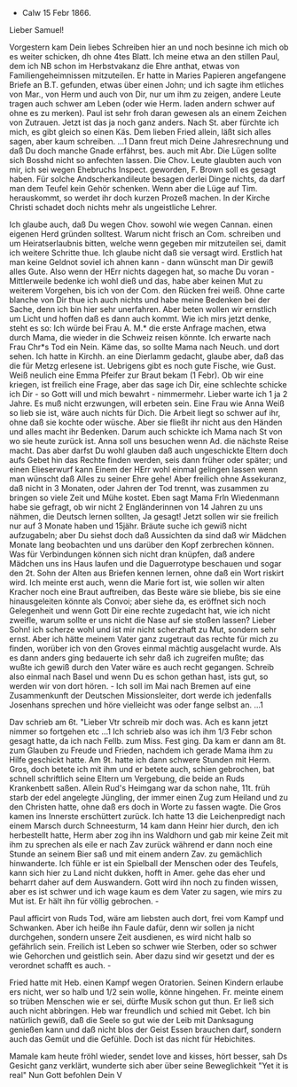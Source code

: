 + Calw 15 Febr 1866.

Lieber Samuel!

Vorgestern kam Dein liebes Schreiben hier an und noch besinne ich mich ob es weiter schicken, dh ohne 4tes Blatt. Ich meine etwa an den stillen Paul, dem ich NB schon im Herbstvakanz die Ehre anthat, etwas von Familiengeheimnissen mitzuteilen. Er hatte in Maries Papieren angefangene Briefe an B.T. gefunden, etwas über einen John; und ich sagte ihm etliches von Mar., von Herm und auch von Dir, nur um ihm zu zeigen, andere Leute tragen auch schwer am Leben (oder wie Herm. laden andern schwer auf ohne es zu merken). Paul ist sehr froh daran gewesen als an einem Zeichen von Zutrauen. Jetzt ist das ja noch ganz anders. Nach St. aber fürchte ich mich, es gibt gleich so einen Käs. Dem lieben Fried allein, läßt sich alles sagen, aber kaum schreiben. ...1 Dann freut mich Deine Jahresrechnung und daß Du doch manche Gnade erfährst, bes. auch mit Abr. Die Lügen sollte sich Bosshd nicht so anfechten lassen. Die Chov. Leute glaubten auch von mir, ich sei wegen Ehebruchs Inspect. geworden, F. Brown soll es gesagt haben. Für solche Andscherkandileute besagen derlei Dinge nichts, da darf man dem Teufel kein Gehör schenken. Wenn aber die Lüge auf Tim. herauskommt, so werdet ihr doch kurzen Prozeß machen. In der Kirche Christi schadet doch nichts mehr als ungeistliche Lehrer.

Ich glaube auch, daß Du wegen Chov. sowohl wie wegen Cannan. einen eigenen Herd gründen solltest. Warum nicht frisch an Com. schreiben und um Heiratserlaubnis bitten, welche wenn gegeben mir mitzuteilen sei, damit ich weitere Schritte thue. Ich glaube nicht daß sie versagt wird. Erstlich hat man keine Geldnot soviel ich ahnen kann - dann wünscht man Dir gewiß alles Gute. Also wenn der HErr nichts dagegen hat, so mache Du voran - Mittlerweile bedenke ich wohl dieß und das, habe aber keinen Mut zu weiterem Vorgehen, bis ich von der Com. den Rücken frei weiß. Ohne carte blanche von Dir thue ich auch nichts und habe meine Bedenken bei der Sache, denn ich bin hier sehr unerfahren. Aber beten wollen wir ernstlich um Licht und hoffen daß es dann auch kommt. Wie ich mirs jetzt denke, steht es so: Ich würde bei Frau A. M.<artin>* die erste Anfrage machen, etwa durch Mama, die wieder in die Schweiz reisen könnte. Ich erwarte nach Frau Chr<isten>*s Tod ein Nein. Käme das, so sollte Mama nach Neuch. und dort sehen. Ich hatte in Kirchh. an eine Dierlamm gedacht, glaube aber, daß das die für Metzg erlesene ist. Uebrigens gibt es noch gute Fische, wie Gust. Weiß neulich eine Emma Pfeifer zur Braut bekam (1 Febr). Ob wir eine kriegen, ist freilich eine Frage, aber das sage ich Dir, eine schlechte schicke ich Dir - so Gott will und mich bewahrt - nimmermehr. Lieber warte ich 1 ja 2 Jahre. Es muß nicht erzwungen, will erbeten sein. Eine Frau wie Anna Weiß so lieb sie ist, wäre auch nichts für Dich. Die Arbeit liegt so schwer auf ihr, ohne daß sie kochte oder wüsche. Aber sie fließt ihr nicht aus den Händen und alles macht ihr Bedenken. Darum auch schickte ich Mama nach St von wo sie heute zurück ist. Anna soll uns besuchen wenn Ad. die nächste Reise macht. Das aber darfst Du wohl glauben daß auch ungeschickte Eltern doch aufs Gebet hin das Rechte finden werden, seis dann früher oder später; und einen Elieserwurf kann Einem der HErr wohl einmal gelingen lassen wenn man wünscht daß Alles zu seiner Ehre gehe! Aber freilich ohne Assekuranz, daß nicht in 3 Monaten, oder Jahren der Tod trennt, was zusammen zu bringen so viele Zeit und Mühe kostet. Eben sagt Mama Frln Wiedenmann habe sie gefragt, ob wir nicht 2 Engländerinnen von 14 Jahren zu uns nähmen, die Deutsch lernen sollten, Ja gesagt! Jetzt sollen wir sie freilich nur auf 3 Monate haben und 15jähr. Bräute suche ich gewiß nicht aufzugabeln; aber Du siehst doch daß Aussichten da sind daß wir Mädchen Monate lang beobachten und uns darüber den Kopf zerbrechen können. Was für Verbindungen können sich nicht dran knüpfen, daß andere Mädchen uns ins Haus laufen und die Daguerrotype beschauen und sogar den 2t. Sohn der Alten aus Briefen kennen lernen, ohne daß ein Wort riskirt wird. Ich meinte erst auch, wenn die Marie fort ist, wie sollen wir alten Kracher noch eine Braut auftreiben, das Beste wäre sie bliebe, bis sie eine hinausgeleiten könnte als Convoi; aber siehe da, es eröffnet sich noch Gelegenheit und wenn Gott Dir eine rechte zugedacht hat, wie ich nicht zweifle, warum sollte er uns nicht die Nase auf sie stoßen lassen? Lieber Sohn! ich scherze wohl und ist mir nicht scherzhaft zu Mut, sondern sehr ernst. Aber ich hätte meinem Vater ganz zugetraut das rechte für mich zu finden, worüber ich von den Groves einmal mächtig ausgelacht wurde. Als es dann anders ging bedauerte ich sehr daß ich zugreifen mußte; das wußte ich gewiß durch den Vater wäre es auch recht gegangen. Schreib also einmal nach Basel und wenn Du es schon gethan hast, ists gut, so werden wir von dort hören. - Ich soll im Mai nach Bremen auf eine Zusammenkunft der Deutschen Missionsleiter, dort werde ich jedenfalls Josenhans sprechen und höre vielleicht was oder fange selbst an. ...1

Dav schrieb am 6t. "Lieber Vtr schreib mir doch was. Ach es kann jetzt nimmer so fortgehen etc ...1 Ich schrieb also was ich ihm 1/3 Febr schon gesagt hatte, da ich nach Fellb. zum Miss. Fest ging. Da kam er dann am 8t. zum Glauben zu Freude und Frieden, nachdem ich gerade Mama ihm zu Hilfe geschickt hatte. Am 9t. hatte ich dann schwere Stunden mit Herm. Gros, doch betete ich mit ihm und er betete auch, schien gebrochen, bat schnell schriftlich seine Eltern um Vergebung, die beide an Ruds Krankenbett saßen. Allein Rud's Heimgang war da schon nahe, 11t. früh starb der edel angelegte Jüngling, der immer einen Zug zum Heiland und zu den Christen hatte, ohne daß ers doch in Worte zu fassen wagte. Die Gros kamen ins Innerste erschüttert zurück. Ich hatte 13 die Leichenpredigt nach einem Marsch durch Schneesturm, 14 kam dann Heinr hier durch, den ich herbestellt hatte, Herm aber zog ihn ins Waldhorn und gab mir keine Zeit mit ihm zu sprechen als eile er nach Zav zurück während er dann noch eine Stunde an seinem Bier saß und mit einem andern Zav. zu gemächlich hinwanderte. Ich fühle er ist ein Spielball der Menschen oder des Teufels, kann sich hier zu Land nicht dukken, hofft in Amer. gehe das eher und beharrt daher auf dem Auswandern. Gott wird ihn noch zu finden wissen, aber es ist schwer und ich wage kaum es dem Vater zu sagen, wie mirs zu Mut ist. Er hält ihn für völlig gebrochen. -

Paul afficirt von Ruds Tod, wäre am liebsten auch dort, frei vom Kampf und Schwanken. Aber ich heiße ihn Faule dafür, denn wir sollen ja nicht durchgehen, sondern unsere Zeit ausdienen, es wird nicht halb so gefährlich sein. Freilich ist Leben so schwer wie Sterben, oder so schwer wie Gehorchen und geistlich sein. Aber dazu sind wir gesetzt und der es verordnet schafft es auch. -

Fried hatte mit Heb. einen Kampf wegen Oratorien. Seinen Kindern erlaube ers nicht, wer so halb und 1/2 sein wolle, könne hingehen. Fr. meinte einem so trüben Menschen wie er sei, dürfte Musik schon gut thun. Er ließ sich auch nicht abbringen. Heb war freundlich und schied mit Gebet. Ich bin natürlich gewiß, daß die Seele so gut wie der Leib mit Danksagung genießen kann und daß nicht blos der Geist Essen brauchen darf, sondern auch das Gemüt und die Gefühle. Doch ist das nicht für Hebichites.

Mamale kam heute fröhl wieder, sendet love and kisses, hört besser, sah Ds Gesicht ganz verklärt, wunderte sich aber über seine Beweglichkeit "Yet it is real" Nun Gott befohlen
 Dein V
